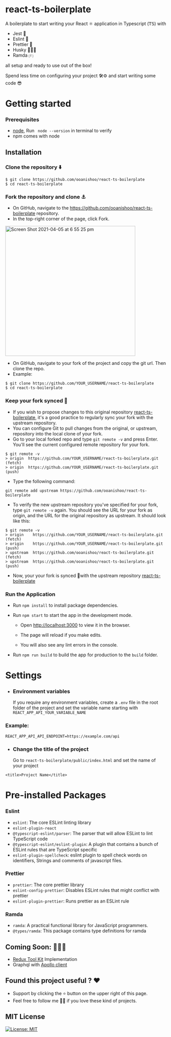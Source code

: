 # react-ts-boilerplate

A boilerplate to start writing your React ⚛️ application in Typescript (𝖳𝖲) with

- Jest 🧪
- Eslint 🚨
- Prettier 💄
- Husky 👮🏽‍♀️
- Ramda ⒡

all setup and ready to use out of the box!

Spend less time on configuring your project 🛠⚙️ and start writing some code 😎

# Getting started

### Prerequisites

- [node](https://nodejs.org/en/), Run ` node --version` in terminal to verify
- npm comes with node

## Installation

### Clone the repository ⬇️

```shell
$ git clone https://github.com/ooanishoo/react-ts-boilerplate
$ cd react-ts-boilerplate
```

### Fork the repository and clone ⚓️

- On GitHub, navigate to the https://github.com/ooanishoo/react-ts-boilerplate repository.
- In the top-right corner of the page, click Fork.

<img width="407" alt="Screen Shot 2021-04-05 at 6 55 25 pm" src="https://user-images.githubusercontent.com/9260574/113556968-9eba1280-9640-11eb-96c6-61a106310b8a.png">

- On GitHub, navigate to your fork of the project and copy the git url. Then clone the repo.
- Example:

```shell
$ git clone https://github.com/YOUR_USERNAME/react-ts-boilerplate
$ cd react-ts-boilerplate
```

### Keep your fork synced 🤝

- If you wish to propose changes to this original repository [react-ts-boilerplate](https://github.com/ooanishoo/react-ts-boilerplate), it's a good practice to regularly sync your fork with the upstream repository.
- You can configure Git to pull changes from the original, or upstream, repository into the local clone of your fork.
- Go to your local forked repo and type `git remote -v` and press Enter. You'll see the current configured remote repository for your fork.

```shell
$ git remote -v
> origin  https://github.com/YOUR_USERNAME/react-ts-boilerplate.git (fetch)
> origin  https://github.com/YOUR_USERNAME/react-ts-boilerplate.git (push)
```

- Type the following command:

```
git remote add upstream https://github.com/ooanishoo/react-ts-boilerplate
```

- To verify the new upstream repository you've specified for your fork, type `git remote -v` again. You should see the URL for your fork as origin, and the URL for the original repository as upstream. It should look like this:

```shell
$ git remote -v
> origin    https://github.com/YOUR_USERNAME/react-ts-boilerplate.git (fetch)
> origin    https://github.com/YOUR_USERNAME/react-ts-boilerplate.git (push)
> upstream  https://github.com/ooanishoo/react-ts-boilerplate.git (fetch)
> upstream  https://github.com/ooanishoo/react-ts-boilerplate.git (push)
```

- Now, your your fork is synced 🎉with the upstream repository [react-ts-boilerplate](https://github.com/ooanishoo/react-ts-boilerplate)

### Run the Application

- Run `npm install` to install package dependencies.
- Run `npm start` to start the app in the development mode.

  - Open [http://localhost:3000](http://localhost:3000) to view it in the browser.

  - The page will reload if you make edits.
  - You will also see any lint errors in the console.

- Run `npm run build` to build the app for production to the `build` folder.

# Settings

- ### Environment variables
  If you require any environment variables, create a `.env` file in the root folder of the project and set the variable name starting with `REACT_APP_API_YOUR_VARIABLE_NAME`

### Example:

```shell
REACT_APP_API_API_ENDPOINT=https://example.com/api
```

- ### Change the title of the project
  Go to `react-ts-boilerplate/public/index.html` and set the name of your project

```shell
<title>Project Name</title>
```

# Pre-installed Packages

### Eslint

- `eslint`: The core ESLint linting library
- `eslint-plugin-react `
- `@typescript-eslint/parser`: The parser that will allow ESLint to lint TypeScript code
- `@typescript-eslint/eslint-plugin`: A plugin that contains a bunch of ESLint rules that are TypeScript specific
- `eslint-plugin-spellcheck`: eslint plugin to spell check words on identifiers, Strings and comments of javascript files.

### Prettier

- `prettier`: The core prettier library
- `eslint-config-prettier`: Disables ESLint rules that might conflict with prettier
- `eslint-plugin-prettier`: Runs prettier as an ESLint rule

### Ramda

- `ramda`: A practical functional library for JavaScript programmers.
- `@types/ramda`: This package contains type definitions for ramda

## Coming Soon: 👨🏽‍💻

- [Redux Tool Kit](https://redux-toolkit.js.org/) Implementation
- Graphql with [Apollo client](https://www.apollographql.com/docs/react/)

## Found this project useful ? ❤️

- Support by clicking the ⭐️ button on the upper right of this page.
- Feel free to follow me 🙌🏽 if you love these kind of projects.

## MIT License

[![License: MIT](https://img.shields.io/badge/License-MIT-yellow.svg)](https://github.com/ooanishoo/react-ts-boilerplate/blob/main/LICENSE)
